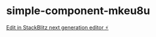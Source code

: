 # simple-component-mkeu8u

[Edit in StackBlitz next generation editor ⚡️](https://stackblitz.com/~/github.com/BianGhAn/simple-component-mkeu8u)
